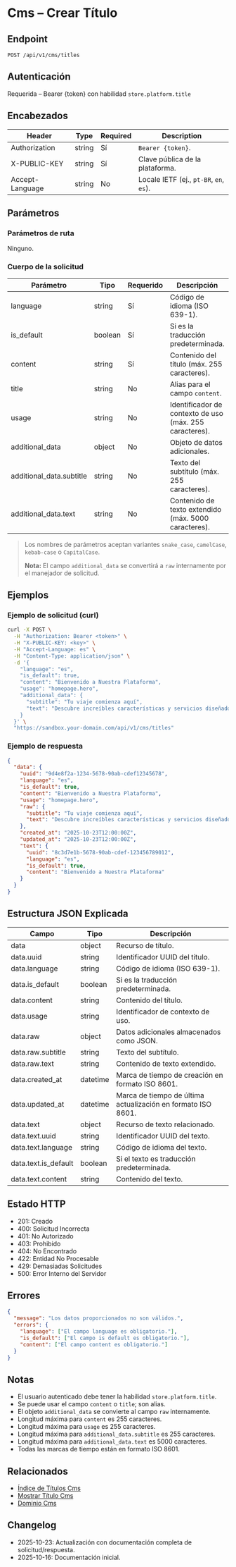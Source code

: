 # Cms – Crear Título

## Endpoint

```
POST /api/v1/cms/titles
```

## Autenticación

Requerida – Bearer {token} con habilidad `store.platform.title`

## Encabezados

| Header           | Type   | Required | Description |
| ---------------- | ------ | -------- | ----------- |
| Authorization    | string | Sí       | `Bearer {token}`. |
| X-PUBLIC-KEY     | string | Sí       | Clave pública de la plataforma. |
| Accept-Language  | string | No       | Locale IETF (ej., `pt-BR`, `en`, `es`). |

## Parámetros

### Parámetros de ruta

Ninguno.

### Cuerpo de la solicitud

| Parámetro       | Tipo    | Requerido | Descripción | Valores |
| --------------- | ------- | --------- | ----------- | ------- |
| language        | string  | Sí        | Código de idioma (ISO 639-1). | `en`, `es`, `pt`, `gn` |
| is_default      | boolean | Sí        | Si es la traducción predeterminada. | |
| content         | string  | Sí        | Contenido del título (máx. 255 caracteres). | |
| title           | string  | No        | Alias para el campo `content`. | |
| usage           | string  | No        | Identificador de contexto de uso (máx. 255 caracteres). | |
| additional_data | object  | No        | Objeto de datos adicionales. | |
| additional_data.subtitle | string | No | Texto del subtítulo (máx. 255 caracteres). | |
| additional_data.text     | string | No | Contenido de texto extendido (máx. 5000 caracteres). | |

> Los nombres de parámetros aceptan variantes `snake_case`, `camelCase`, `kebab-case` o `CapitalCase`.
>
> **Nota:** El campo `additional_data` se convertirá a `raw` internamente por el manejador de solicitud.

## Ejemplos

### Ejemplo de solicitud (curl)

```bash
curl -X POST \
  -H "Authorization: Bearer <token>" \
  -H "X-PUBLIC-KEY: <key>" \
  -H "Accept-Language: es" \
  -H "Content-Type: application/json" \
  -d '{
    "language": "es",
    "is_default": true,
    "content": "Bienvenido a Nuestra Plataforma",
    "usage": "homepage.hero",
    "additional_data": {
      "subtitle": "Tu viaje comienza aquí",
      "text": "Descubre increíbles características y servicios diseñados para ayudarte a tener éxito."
    }
  }' \
  "https://sandbox.your-domain.com/api/v1/cms/titles"
```

### Ejemplo de respuesta

```json
{
  "data": {
    "uuid": "9d4e8f2a-1234-5678-90ab-cdef12345678",
    "language": "es",
    "is_default": true,
    "content": "Bienvenido a Nuestra Plataforma",
    "usage": "homepage.hero",
    "raw": {
      "subtitle": "Tu viaje comienza aquí",
      "text": "Descubre increíbles características y servicios diseñados para ayudarte a tener éxito."
    },
    "created_at": "2025-10-23T12:00:00Z",
    "updated_at": "2025-10-23T12:00:00Z",
    "text": {
      "uuid": "8c3d7e1b-5678-90ab-cdef-123456789012",
      "language": "es",
      "is_default": true,
      "content": "Bienvenido a Nuestra Plataforma"
    }
  }
}
```

## Estructura JSON Explicada

| Campo              | Tipo     | Descripción |
| ------------------ | -------- | ----------- |
| data               | object   | Recurso de título. |
| data.uuid          | string   | Identificador UUID del título. |
| data.language      | string   | Código de idioma (ISO 639-1). |
| data.is_default    | boolean  | Si es la traducción predeterminada. |
| data.content       | string   | Contenido del título. |
| data.usage         | string   | Identificador de contexto de uso. |
| data.raw           | object   | Datos adicionales almacenados como JSON. |
| data.raw.subtitle  | string   | Texto del subtítulo. |
| data.raw.text      | string   | Contenido de texto extendido. |
| data.created_at    | datetime | Marca de tiempo de creación en formato ISO 8601. |
| data.updated_at    | datetime | Marca de tiempo de última actualización en formato ISO 8601. |
| data.text          | object   | Recurso de texto relacionado. |
| data.text.uuid     | string   | Identificador UUID del texto. |
| data.text.language | string   | Código de idioma del texto. |
| data.text.is_default | boolean | Si el texto es traducción predeterminada. |
| data.text.content  | string   | Contenido del texto. |

## Estado HTTP

- 201: Creado
- 400: Solicitud Incorrecta
- 401: No Autorizado
- 403: Prohibido
- 404: No Encontrado
- 422: Entidad No Procesable
- 429: Demasiadas Solicitudes
- 500: Error Interno del Servidor

## Errores

```json
{
  "message": "Los datos proporcionados no son válidos.",
  "errors": {
    "language": ["El campo language es obligatorio."],
    "is_default": ["El campo is default es obligatorio."],
    "content": ["El campo content es obligatorio."]
  }
}
```

## Notas

- El usuario autenticado debe tener la habilidad `store.platform.title`.
- Se puede usar el campo `content` o `title`; son alias.
- El objeto `additional_data` se convierte al campo `raw` internamente.
- Longitud máxima para `content` es 255 caracteres.
- Longitud máxima para `usage` es 255 caracteres.
- Longitud máxima para `additional_data.subtitle` es 255 caracteres.
- Longitud máxima para `additional_data.text` es 5000 caracteres.
- Todas las marcas de tiempo están en formato ISO 8601.

## Relacionados

- [Índice de Títulos Cms](./CmsTitleIndex.md)
- [Mostrar Título Cms](./CmsTitleShow.md)
- [Dominio Cms](../README.md)

## Changelog

- 2025-10-23: Actualización con documentación completa de solicitud/respuesta.
- 2025-10-16: Documentación inicial.
